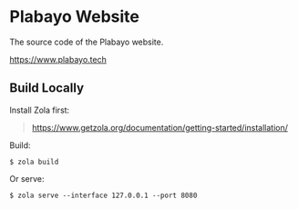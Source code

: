 # Plabayo Website

The source code of the Plabayo website.

https://www.plabayo.tech

## Build Locally

Install Zola first:

> <https://www.getzola.org/documentation/getting-started/installation/>

Build:

```
$ zola build
```

Or serve:

```
$ zola serve --interface 127.0.0.1 --port 8080
```
